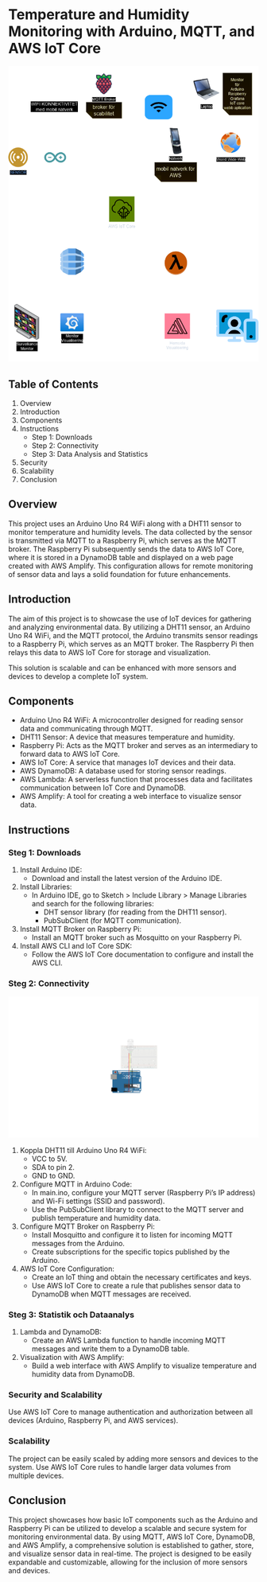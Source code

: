 # Temperature and Humidity Monitoring with Arduino, MQTT, and AWS IoT Core

![IoT project overview](img/Portofolio.drawio.png)

## Table of Contents

1. Overview
2. Introduction
3. Components
4. Instructions
	- Step 1: Downloads
	- Step 2: Connectivity
	- Step 3: Data Analysis and Statistics
5. Security
6. Scalability
7. Conclusion


## Overview
This project uses an Arduino Uno R4 WiFi along with a DHT11 sensor to monitor temperature and humidity levels. The data collected by the sensor is transmitted via MQTT to a Raspberry Pi, which serves as the MQTT broker. The Raspberry Pi subsequently sends the data to AWS IoT Core, where it is stored in a DynamoDB table and displayed on a web page created with AWS Amplify. This configuration allows for remote monitoring of sensor data and lays a solid foundation for future enhancements.

## Introduction
The aim of this project is to showcase the use of IoT devices for gathering and analyzing environmental data. By utilizing a DHT11 sensor, an Arduino Uno R4 WiFi, and the MQTT protocol, the Arduino transmits sensor readings to a Raspberry Pi, which serves as an MQTT broker. The Raspberry Pi then relays this data to AWS IoT Core for storage and visualization.

This solution is scalable and can be enhanced with more sensors and devices to develop a complete IoT system.

## Components
- Arduino Uno R4 WiFi: A microcontroller designed for reading sensor data and communicating through MQTT.
- DHT11 Sensor: A device that measures temperature and humidity.
- Raspberry Pi: Acts as the MQTT broker and serves as an intermediary to forward data to AWS IoT Core.
- AWS IoT Core: A service that manages IoT devices and their data.
- AWS DynamoDB: A database used for storing sensor readings.
- AWS Lambda: A serverless function that processes data and facilitates communication between IoT Core and DynamoDB.
- AWS Amplify: A tool for creating a web interface to visualize sensor data.

## Instructions
### Steg 1: Downloads
1. Install Arduino IDE:
	- Download and install the latest version of the Arduino IDE.
2. Install Libraries:
	- In Arduino IDE, go to Sketch > Include Library > Manage Libraries and search for the following libraries:
		- DHT sensor library (for reading from the DHT11 sensor).
		- PubSubClient (for MQTT communication).
3. Install MQTT Broker on Raspberry Pi:
	- Install an MQTT broker such as Mosquitto on your Raspberry Pi.
4. Install AWS CLI and IoT Core SDK:
	- Follow the AWS IoT Core documentation to configure and install the AWS CLI.

### Steg 2: Connectivity

![Arduino and DHT11 Setup](img/Arduino_DHT11_Setup.png)

1. Koppla DHT11 till Arduino Uno R4 WiFi:
	- VCC to 5V.
	- SDA to pin 2.
	- GND to GND.
2. Configure MQTT in Arduino Code:
	- In main.ino, configure your MQTT server (Raspberry Pi’s IP address) and Wi-Fi settings (SSID and password).
	- Use the PubSubClient library to connect to the MQTT server and publish temperature and humidity data.
3. Configure MQTT Broker on Raspberry Pi:
	- Install Mosquitto and configure it to listen for incoming MQTT messages from the Arduino.
	- Create subscriptions for the specific topics published by the Arduino.
4. AWS IoT Core Configuration:
	- Create an IoT thing and obtain the necessary certificates and keys.
	- Use AWS IoT Core to create a rule that publishes sensor data to DynamoDB when MQTT messages are received.

### Steg 3: Statistik och Dataanalys
1. Lambda and DynamoDB:
	- Create an AWS Lambda function to handle incoming MQTT messages and write them to a DynamoDB table.
2. Visualization with AWS Amplify:
	- Build a web interface with AWS Amplify to visualize temperature and humidity data from DynamoDB.
### Security and Scalability
Use AWS IoT Core to manage authentication and authorization between all devices (Arduino, Raspberry Pi, and AWS services).

### Scalability
The project can be easily scaled by adding more sensors and devices to the system. Use AWS IoT Core rules to handle larger data volumes from multiple devices.

## Conclusion
This project showcases how basic IoT components such as the Arduino and Raspberry Pi can be utilized to develop a scalable and secure system for monitoring environmental data. By using MQTT, AWS IoT Core, DynamoDB, and AWS Amplify, a comprehensive solution is established to gather, store, and visualize sensor data in real-time. The project is designed to be easily expandable and customizable, allowing for the inclusion of more sensors and devices.
